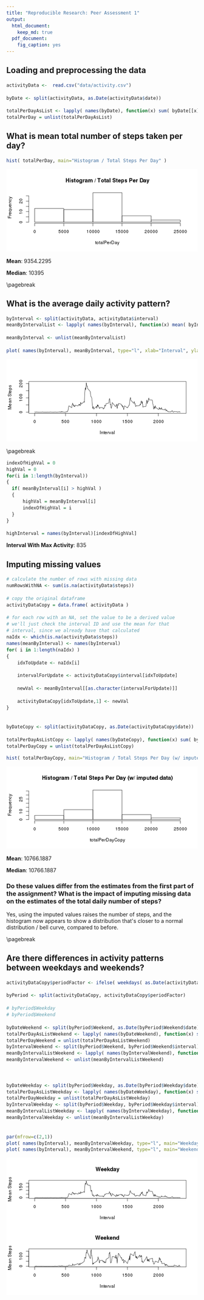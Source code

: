 ```yaml
---
title: "Reproducible Research: Peer Assessment 1"
output: 
  html_document:
    keep_md: true
  pdf_document:
    fig_caption: yes
---
```






## Loading and preprocessing the data

```r
activityData <-  read.csv("data/activity.csv")

byDate <- split(activityData, as.Date(activityData$date))

totalPerDayAsList <- lapply( names(byDate), function(x) sum( byDate[[x]]$steps,na.rm=TRUE ) )
totalPerDay = unlist(totalPerDayAsList)
```

## What is mean total number of steps taken per day?


```r
hist( totalPerDay, main="Histogram / Total Steps Per Day" )
```

![Histogram / Total Steps Per Day](figure/unnamed-chunk-2-1.png)


**Mean**: 9354.2295

**Median**: 10395

\pagebreak

## What is the average daily activity pattern?


```r
byInterval <- split(activityData, activityData$interval)
meanByIntervalList <- lapply( names(byInterval), function(x) mean( byInterval[[x]]$steps,na.rm=TRUE ))

meanByInterval <- unlist(meanByIntervalList)

plot( names(byInterval), meanByInterval, type="l", xlab="Interval", ylab="Mean Steps")
```

![Time Series / Mean Steps by Interval](figure/unnamed-chunk-3-1.png)

\pagebreak


```r
indexOfHighVal = 0
highVal = 0
for(i in 1:length(byInterval))
{
  if( meanByInterval[i] > highVal )
  {
      highVal = meanByInterval[i]
      indexOfHighVal = i
  }
}

highInterval = names(byInterval)[indexOfHighVal]
```

**Interval With Max Activity**: 835


## Imputing missing values


```r
# calculate the number of rows with missing data
numRowsWithNA <- sum(is.na(activityData$steps))

# copy the original dataframe
activityDataCopy = data.frame( activityData )

# for each row with an NA, set the value to be a derived value
# we'll just check the interval ID and use the mean for that
# interval, since we already have that calculated
naIdx <- which(is.na(activityData$steps))
names(meanByInterval) <- names(byInterval)
for( i in 1:length(naIdx) )
{
	idxToUpdate <- naIdx[i]

	intervalForUpdate <- activityDataCopy$interval[idxToUpdate]
	
	newVal <- meanByInterval[[as.character(intervalForUpdate)]]

	activityDataCopy[idxToUpdate,1] <- newVal
}


byDateCopy <- split(activityDataCopy, as.Date(activityDataCopy$date))

totalPerDayAsListCopy <- lapply( names(byDateCopy), function(x) sum( byDateCopy[[x]]$steps,na.rm=TRUE ) )
totalPerDayCopy = unlist(totalPerDayAsListCopy)
```


```r
hist( totalPerDayCopy, main="Histogram / Total Steps Per Day (w/ imputed data)" )
```

![Histogram / Total Steps Per Day (w/ imputed data)](figure/unnamed-chunk-6-1.png)

**Mean**: 10766.1887

**Median**: 10766.1887

### Do these values differ from the estimates from the first part of the assignment? What is the impact of imputing missing data on the estimates of the total daily number of steps?

Yes, using the imputed values raises the number of steps, and the histogram now appears to show a distribution that's closer to a normal
distribution / bell curve, compared to before.  


\pagebreak


## Are there differences in activity patterns between weekdays and weekends?


```r
activityDataCopy$periodFactor <- ifelse( weekdays( as.Date(activityDataCopy$date) ) == "Saturday" | weekdays(as.Date(activityDataCopy$date)) == "Sunday", "Weekend", "Weekday")

byPeriod <- split(activityDataCopy, activityDataCopy$periodFactor)

# byPeriod$Weekday
# byPeriod$Weekend

byDateWeekend <- split(byPeriod$Weekend, as.Date(byPeriod$Weekend$date))
totalPerDayAsListWeekend <- lapply( names(byDateWeekend), function(x) sum( byDateWeekend[[x]]$steps,na.rm=TRUE ) )
totalPerDayWeekend = unlist(totalPerDayAsListWeekend)
byIntervalWeekend <- split(byPeriod$Weekend, byPeriod$Weekend$interval)
meanByIntervalListWeekend <- lapply( names(byIntervalWeekend), function(x) mean( byIntervalWeekend[[x]]$steps,na.rm=TRUE ))
meanByIntervalWeekend <- unlist(meanByIntervalListWeekend)



byDateWeekday <- split(byPeriod$Weekday, as.Date(byPeriod$Weekday$date))
totalPerDayAsListWeekday <- lapply( names(byDateWeekday), function(x) sum( byDateWeekday[[x]]$steps,na.rm=TRUE ) )
totalPerDayWeekday = unlist(totalPerDayAsListWeekday)
byIntervalWeekday <- split(byPeriod$Weekday, byPeriod$Weekday$interval)
meanByIntervalListWeekday <- lapply( names(byIntervalWeekday), function(x) mean( byIntervalWeekday[[x]]$steps,na.rm=TRUE ))
meanByIntervalWeekday <- unlist(meanByIntervalListWeekday)


par(mfrow=c(2,1))
plot( names(byInterval), meanByIntervalWeekday, type="l", main="Weekday", xlab="Interval", ylab="Mean Steps" )
plot( names(byInterval), meanByIntervalWeekend, type="l", main="Weekend", xlab="Interval", ylab="Mean Steps" )
```

![Time Series / Mean Steps by Interval - Weekend/Weekday](figure/unnamed-chunk-7-1.png)

